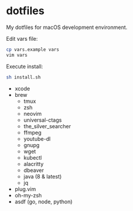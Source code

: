 # dotfiles

My dotfiles for macOS development environment.

Edit vars file:
```sh
cp vars.example vars
vim vars
```

Execute install:
```sh
sh install.sh
```

- xcode
- brew
    - tmux
    - zsh
    - neovim
    - universal-ctags
    - the_silver_searcher
    - ffmpeg
    - youtube-dl
    - gnupg
    - wget
    - kubectl
    - alacritty
    - dbeaver
    - java (8 & latest)
    - jq
- plug.vim
- oh-my-zsh
- asdf (go, node, python)
